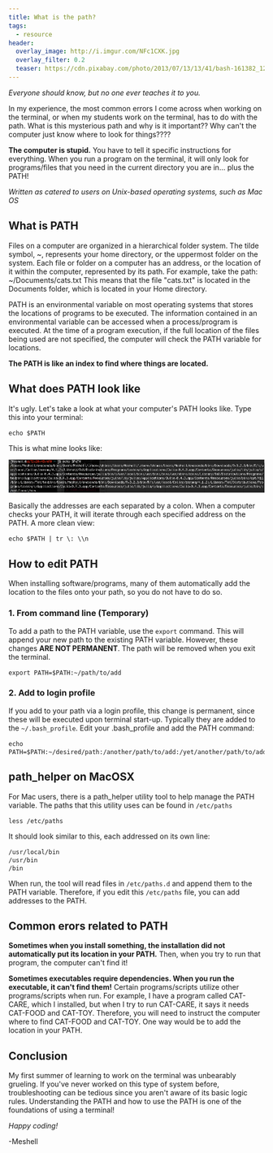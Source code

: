 ```yaml
---
title: What is the path?
tags:
  - resource
header:
  overlay_image: http://i.imgur.com/NFc1CXK.jpg
  overlay_filter: 0.2
  teaser: https://cdn.pixabay.com/photo/2013/07/13/13/41/bash-161382_1280.png
---
```


*Everyone should know, but no one ever teaches it to you.*

In my experience, the most common errors I come across when working on the terminal, or when my students work on the terminal, has to do with the path. What is this mysterious path and why is it important?? Why can't the computer just know where to look for things????

**The computer is stupid.** You have to tell it specific instructions for everything. When you run a program on the terminal, it will only look for programs/files that you need in the current directory you are in... plus the PATH!

*Written as catered to users on Unix-based operating systems, such as Mac OS*


## What is PATH

Files on a computer are organized in a hierarchical folder system. The tilde symbol, ~, represents your home directory, or the uppermost folder on the system. Each file or folder on a computer has an address, or the location of it within the computer, represented by its path. For example, take the path: ~/Documents/cats.txt This means that the file "cats.txt" is located in the Documents folder, which is located in your Home directory. 

PATH is an environmental variable on most operating systems that stores the locations of programs to be executed. The information contained in an environmental variable can be accessed when a process/program is executed. At the time of a program execution, if the full location of the files being used are not specified, the computer will check the PATH variable for locations. 

**The PATH is like an index to find where things are located.**

## What does PATH look like

It's ugly. Let's take a look at what your computer's PATH looks like. Type this into your terminal:

    echo $PATH

This is what mine looks like:

![path](/images/path.png)

Basically the addresses are each separated by a colon. When a computer checks your PATH, it will iterate through each specified address on the PATH. A more clean view:

```
echo $PATH | tr \: \\n
```

## How to edit PATH

When installing software/programs, many of them automatically add the location to the files onto your path, so you do not have to do so. 

### 1. From command line (Temporary)

To add a path to the PATH variable, use the ``export`` command. This will append your new path to the existing PATH variable. However, these changes **ARE NOT PERMANENT**. The path will be removed when you exit the terminal.

    export PATH=$PATH:~/path/to/add

### 2. Add to login profile

If you add to your path via a login profile, this change is permanent, since these will be executed upon terminal start-up. Typically they are added to the ``~/.bash_profile``. Edit your .bash_profile and add the PATH command:

    echo PATH=$PATH:~/desired/path:/another/path/to/add:/yet/another/path/to/add

## path_helper on MacOSX

For Mac users, there is a path_helper utility tool to help manage the PATH variable. The paths that this utility uses can be found in ``/etc/paths``

    less /etc/paths
    
It should look similar to this, each addressed on its own line:

    /usr/local/bin  
    /usr/bin  
    /bin

When run, the tool will read files in ``/etc/paths.d`` and append them to the PATH variable. Therefore, if you edit this ``/etc/paths`` file, you can add addresses to the PATH.


## Common erors related to PATH

**Sometimes when you install something, the installation did not automatically put its location in your PATH.** Then, when you try to run that program, the computer can't find it!

**Sometimes executables require dependencies. When you run the executable, it can't find them!** Certain programs/scripts utilize other programs/scripts when run. For example, I have a program called CAT-CARE, which I installed, but when I try to run CAT-CARE, it says it needs CAT-FOOD and CAT-TOY. Therefore, you will need to instruct the computer where to find CAT-FOOD and CAT-TOY. One way would be to add the location in your PATH.


## Conclusion

My first summer of learning to work on the terminal was unbearably grueling. If you've never worked on this type of system before, troubleshooting can be tedious since you aren't aware of its basic logic rules. Understanding the PATH and how to use the PATH is one of the foundations of using a terminal! 

*Happy coding!*

-Meshell
